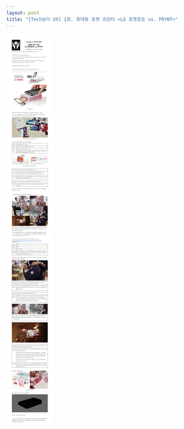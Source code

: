 ```yaml
---
layout: post
title: "[Tech보다 UX] 1회. 휴대용 포켓 프린터 <LG 포켓포토 vs. PRYNT>"
---
```


<img src="/images/blog/techux_01.jpg">
